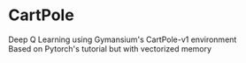 # CartPole
Deep Q Learning using Gymansium's CartPole-v1 environment
<br/>
Based on Pytorch's tutorial but with vectorized memory
